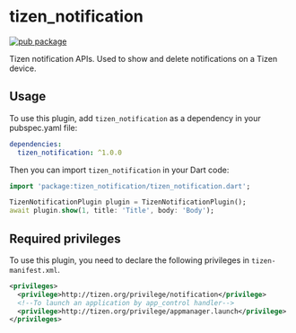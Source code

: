# tizen_notification

[![pub package](https://img.shields.io/pub/v/tizen_notification.svg)](https://pub.dev/packages/tizen_notification)

Tizen notification APIs. Used to show and delete notifications on a Tizen device.

## Usage

To use this plugin, add `tizen_notification` as a dependency in your pubspec.yaml file:

```yaml
dependencies:
  tizen_notification: ^1.0.0
```

Then you can import `tizen_notification` in your Dart code:


```dart
import 'package:tizen_notification/tizen_notification.dart';

TizenNotificationPlugin plugin = TizenNotificationPlugin();
await plugin.show(1, title: 'Title', body: 'Body');
```

## Required privileges

To use this plugin, you need to declare the following privileges in `tizen-manifest.xml`.

``` xml
<privileges>
  <privilege>http://tizen.org/privilege/notification</privilege>
  <!--To launch an application by app_control handler-->
  <privilege>http://tizen.org/privilege/appmanager.launch</privilege>
</privileges>
```
